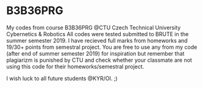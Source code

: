 # B3B36PRG
My codes from course B3B36PRG @CTU Czech Technical University Cybernetics & Robotics
All codes were tested submitted to BRUTE in the summer semester 2019.
I have recieved full marks from homeworks and 19/30+ points from semestral project.
You are free to use any from my code (after end of summer semester 2019) for inspiration but remember that plagiarizm
is punished by CTU and check whether your classmate are not using this code for their homeworks/semestral project. 

I wish luck to all future students @KYR/OI. ;)

